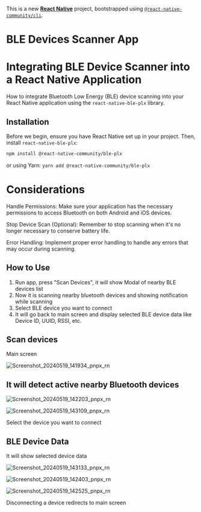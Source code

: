 This is a new [**React Native**](https://reactnative.dev) project, bootstrapped using [`@react-native-community/cli`](https://github.com/react-native-community/cli).

# BLE Devices Scanner App

# Integrating BLE Device Scanner into a React Native Application

How to integrate Bluetooth Low Energy (BLE) device scanning into your React Native application using the `react-native-ble-plx` library.

## Installation

Before we begin, ensure you have React Native set up in your project. Then, install `react-native-ble-plx`:

```bash
npm install @react-native-community/ble-plx
```

or using Yarn: `yarn add @react-native-community/ble-plx`

# Considerations

Handle Permissions:
Make sure your application has the necessary permissions to access Bluetooth on both Android and iOS devices.

Stop Device Scan (Optional):
Remember to stop scanning when it's no longer necessary to conserve battery life.

Error Handling: 
Implement proper error handling to handle any errors that may occur during scanning.

## How to Use

1. Run app, press "Scan Devices", it will show Modal of nearby BLE devices list
2. Now it is scanning nearby bluetooth devices and showing notification while scanning
3. Select BLE device you want to connect
4. It will go back to main screen and display selected BLE device data like Device ID, UUID, RSSI, etc.

## Scan devices

Main screen

![Screenshot_20240519_141934_pnpx_rn](https://github.com/prog-ops/ble_scanner_mobile_app/assets/59245989/dd85dae6-4035-476c-86b1-fa198616a9a2)


## It will detect active nearby Bluetooth devices

![Screenshot_20240519_142203_pnpx_rn](https://github.com/prog-ops/ble_scanner_mobile_app/assets/59245989/0703a1b5-dca2-4d33-a38d-2a691c60fdf2)

![Screenshot_20240519_143109_pnpx_rn](https://github.com/prog-ops/ble_scanner_mobile_app/assets/59245989/0b15618a-5bd1-4a09-a79a-0f029ba3cad4)

Select the device you want to connect


## BLE Device Data

It will show selected device data

![Screenshot_20240519_143133_pnpx_rn](https://github.com/prog-ops/ble_scanner_mobile_app/assets/59245989/9a451f7a-64bd-4b20-ada6-780bf43d9030)

![Screenshot_20240519_142403_pnpx_rn](https://github.com/prog-ops/ble_scanner_mobile_app/assets/59245989/5766f8d0-a217-43b0-aea2-ccfc328aa0c4)

![Screenshot_20240519_142525_pnpx_rn](https://github.com/prog-ops/ble_scanner_mobile_app/assets/59245989/4135046e-952a-46a0-8678-bd081997d593)


Disconnecting a device redirects to main screen
